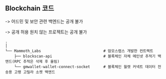 ## Blockchain 코드

-> 어드민 및 보안 관련 백엔드는 공개 불가

-> 공개 허용 원치 않는 프로젝트는 공개 불가


```shell
.
│ 
└── Mammoth_Labs                            # 맘모스랩스 개발한 컨트랙트
    ├── blockscan-api                       # 블록체인 자체 메인넷 추적기 백엔드(RPC 추적은 삭제 후 올림)
    └── gmwallet-wallet-connect-socket      # 블록체인 월렛 커넥트 데이터 전송용 고랭 고릴라 소켓 백엔드
```